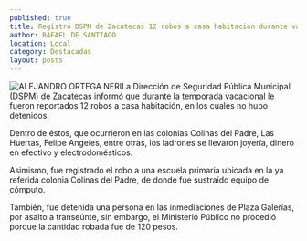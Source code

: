 ```yaml
---
published: true
title: Registró DSPM de Zacatecas 12 robos a casa habitación durante vacaciones; no hubo detenidos
author: RAFAEL DE SANTIAGO
location: Local
category: Destacadas
layout: posts
---
```


![ALEJANDRO ORTEGA NERI](http://i.imgur.com/aC5ptwzm.jpg)La Dirección de Seguridad Pública Municipal (DSPM) de Zacatecas informó que durante la temporada vacacional le fueron reportados 12 robos a casa habitación, en los cuales no hubo detenidos. 

Dentro de éstos, que ocurrieron en las colonias Colinas del Padre, Las Huertas, Felipe Angeles, entre otras, los ladrones se llevaron joyería, dinero en efectivo y electrodomésticos.

Asimismo, fue registrado el robo a una escuela primaria ubicada en la ya referida colonia Colinas del Padre, de donde fue sustraído equipo de cómputo.

También, fue detenida una persona en las inmediaciones de Plaza Galerías, por asalto a transeúnte, sin embargo, el Ministerio Público no procedió porque la cantidad robada fue de 120 pesos.
